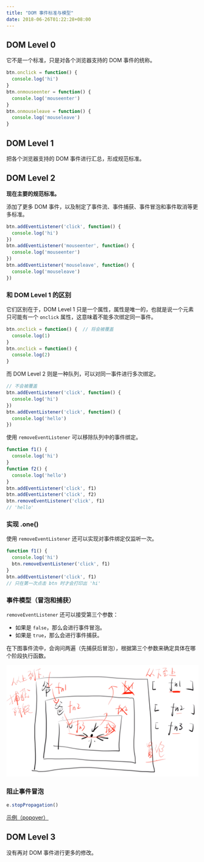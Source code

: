 ```yaml
---
title: "DOM 事件标准与模型"
date: 2018-06-26T01:22:28+08:00
---
```


## DOM Level 0

它不是一个标准，只是对各个浏览器支持的 DOM 事件的统称。

```javascript
btn.onclick = function() {
  console.log('hi')
}
btn.onmouseenter = function() {
  console.log('mouseenter')
}
btn.onmouseleave = function() {
  console.log('mouseleave')
}
```


## DOM Level 1

把各个浏览器支持的 DOM 事件进行汇总，形成规范标准。


## DOM Level 2

**现在主要的规范标准。**

添加了更多 DOM 事件，以及制定了事件流、事件捕获、事件冒泡和事件取消等更多标准。

```javascript
btn.addEventListener('click', function() {
  console.log('hi')
})
btn.addEventListener('mouseenter', function() {
  console.log('mouseenter')
})
btn.addEventListener('mouseleave', function() {
  console.log('mouseleave')
})
```

### 和 DOM Level 1 的区别

它们区别在于，DOM Level 1 只是一个属性，属性是唯一的，也就是说一个元素只可能有一个 `onclick` 属性，这意味着不能多次绑定同一事件。

```javascript
btn.onclick = function() {  // 将会被覆盖
  console.log(1)
}
btn.onclick = function() {
  console.log(2)
}
```

而 DOM Level 2 则是一种队列，可以对同一事件进行多次绑定。

```javascript
// 不会被覆盖
btn.addEventListener('click', function() {
  console.log('hi')
})
btn.addEventListener('click', function() {
  console.log('hello')
})
```

使用 `removeEventListener` 可以移除队列中的事件绑定。

```javascript
function f1() {
  console.log('hi')
}
function f2() {
  console.log('hello')
}
btn.addEventListener('click', f1)
btn.addEventListener('click', f2)
btn.removeEventListener('click', f1)
// 'hello'
```

### 实现 .one()

使用 `removeEventListener` 还可以实现对事件绑定仅监听一次。

```javascript
function f1() {
  console.log('hi')
  btn.removeEventListener('click', f1)
}
btn.addEventListener('click', f1)
// 只在第一次点击 btn 时才会打印出 'hi'
```

### 事件模型（冒泡和捕获）

`removeEventListener` 还可以接受第三个参数：

- 如果是 `false`，那么会进行事件冒泡。
- 如果是 `true`，那么会进行事件捕获。

在下图事件流中，会询问两遍（先捕获后冒泡），根据第三个参数来确定具体在哪个阶段执行函数。

![event_model](./images/event_model.jpg)

### 阻止事件冒泡

```javascript
e.stopPropagation()
```

[示例（popover）](https://github.com/JinChengJoker/stopPropagation-demo)


## DOM Level 3

没有再对 DOM 事件进行更多的修改。